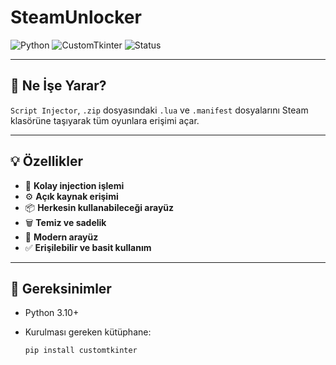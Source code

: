 # SteamUnlocker

![Python](https://img.shields.io/badge/Python-3.10%2B-green?logo=python&logoColor=limegreen)
![CustomTkinter](https://img.shields.io/badge/UI-CustomTkinter-09B5E3)
![Status](https://img.shields.io/badge/Durum-Aktif-brightgreen)

---

## 🎯 Ne İşe Yarar?

`Script Injector`, `.zip` dosyasındaki `.lua` ve `.manifest` dosyalarını Steam klasörüne taşıyarak tüm oyunlara erişimi açar.

---

## 💡 Özellikler

- 🔁 **Kolay injection işlemi**
- ⚙️ **Açık kaynak erişimi**
- 📦 **Herkesin kullanabileceği arayüz**
- 🗑️ **Temiz ve sadelik**
- 🌙 **Modern arayüz**
- ✅ **Erişilebilir ve basit kullanım**

---

## 🔧 Gereksinimler

- Python 3.10+
- Kurulması gereken kütüphane:
  
  ```bash
  pip install customtkinter
